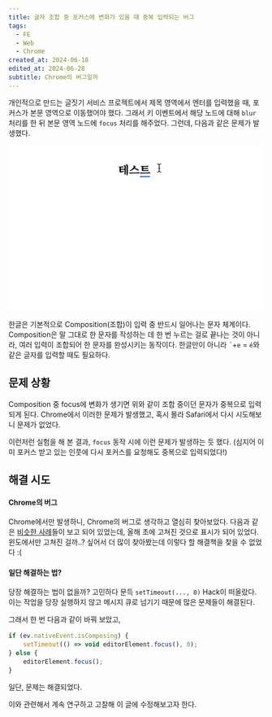 ```yaml
---
title: 글자 조합 중 포커스에 변화가 있을 때 중복 입력되는 버그
tags:
  - FE
  - Web
  - Chrome
created_at: 2024-06-18
edited_at: 2024-06-28
subtitle: Chrome의 버그일까
---
```

개인적으로 만드는 글짓기 서비스 프로젝트에서 제목 영역에서 엔터를 입력했을 때, 포커스가 본문 영역으로 이동했어야 했다. 그래서 키 이벤트에서 해당 노드에 대해 `blur` 처리를 한 뒤 본문 영역 노드에 `focus` 처리를 해주었다. 그런데, 다음과 같은 문제가 발생했다.

![](composition-bug-when-focus-chrome/47ECF083B13B4188D6590F4AE6CF0F60.gif)

한글은 기본적으로 Composition(조합)이 입력 중 반드시 일어나는 문자 체계이다. Composition은 말 그대로 한 문자를 작성하는 데 한 번 누르는 걸로 끝나는 것이 아니라, 여러 입력이 조합되어 한 문자를 완성시키는 동작이다. 한글만이 아니라 `´`+`e` = `é`와 같은 글자를 입력할 때도 필요하다.

## 문제 상황

Composition 중 focus에 변화가 생기면 위와 같이 조합 중이던 문자가 중복으로 입력되게 된다. Chrome에서 이러한 문제가 발생했고, 혹시 몰라 Safari에서 다시 시도해보니 문제가 없었다.

이런저런 실험을 해 본 결과, `focus` 동작 시에 이런 문제가 발생하는 듯 했다. (심지어 이미 포커스 받고 있는 인풋에 다시 포커스를 요청해도 중복으로 입력되었다!)

## 해결 시도

#### Chrome의 버그

Chrome에서만 발생하니, Chrome의 버그로 생각하고 열심히 찾아보았다. 다음과 같은 [비슷한 사례](https://issues.chromium.org/issues/40762477)들이 보고 되어 있었는데, 올해 초에 고쳐진 것으로 표시가 되어 있었다. 윈도에서만 고쳐진 걸까..? 싶어서 더 많이 찾아봤는데 이렇다 할 해결책을 찾을 수 없었다 :(

#### 일단 해결하는 법?

당장 해결하는 법이 없을까? 고민하다 문득 `setTimeout(..., 0)` Hack이 떠올랐다. 이는 작업을 당장 실행하지 않고 메시지 큐로 넘기기 때문에 많은 문제들이 해결된다.

그래서 한 번 다음과 같이 바꿔 보았고,

```ts
if (ev.nativeEvent.isComposing) {
	setTimeout(() => void editorElement.focus(), 0);
} else {
	editorElement.focus();
}
```

일단, 문제는 해결되었다.

이와 관련해서 계속 연구하고 고찰해 이 글에 수정해보고자 한다.